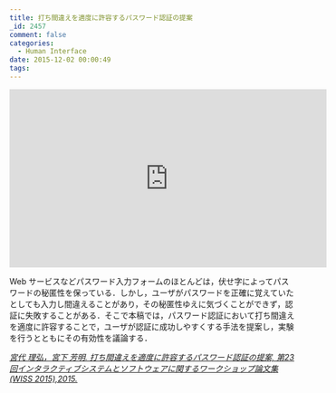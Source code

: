 ```yaml
---
title: 打ち間違えを適度に許容するパスワード認証の提案
_id: 2457
comment: false
categories:
  - Human Interface
date: 2015-12-02 00:00:49
tags:
---
```



<iframe width="560" height="315" src="https://www.youtube.com/embed/7wkoIc62Nnw?rel=0" frameborder="0" allowfullscreen></iframe>




Web サービスなどパスワード入力フォームのほとんどは，伏せ字によってパスワードの秘匿性を保っている．しかし，ユーザがパスワードを正確に覚えていたとしても入力し間違えることがあり，その秘匿性ゆえに気づくことができず，認証に失敗することがある．そこで本稿では，パスワード認証において打ち間違えを適度に許容することで，ユーザが認証に成功しやすくする手法を提案し，実験を行うとともにその有効性を議論する．

<cite>[宮代 理弘，宮下 芳明. 打ち間違えを適度に許容するパスワード認証の提案, 第23回インタラクティブシステムとソフトウェアに関するワークショップ論文集 (WISS 2015),2015.](http://www.wiss.org/WISS2015Proceedings/demo/1-R04.pdf)</cite>
